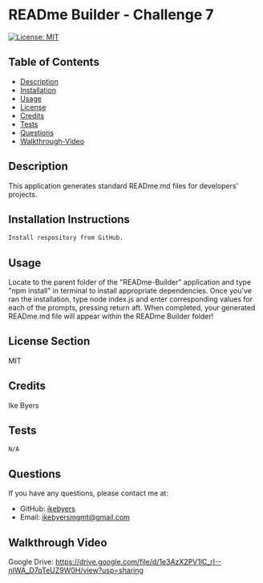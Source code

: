 # READme Builder - Challenge 7
[![License: MIT](https://img.shields.io/badge/License-MIT-yellow.svg)](https://opensource.org/licenses/MIT)
## Table of Contents
- [Description](#description)
- [Installation](#installation-instructions)
- [Usage](#usage)
- [License](#license-section)
- [Credits](#credits)
- [Tests](#tests)
- [Questions](#questions)
- [Walkthrough-Video](#walkthrough-video)

## Description
This application generates standard READme.md files for developers' projects.

## Installation Instructions
```bash
Install respository from GitHub.
```

## Usage
Locate to the parent folder of the "READme-Builder" application and type "npm install" in terminal to install appropriate dependencies. Once you've ran the installation, type node index.js and enter corresponding values for each of the prompts, pressing return aft. When completed, your generated READme.md file will appear within the READme Builder folder!

## License Section
MIT

## Credits
Ike Byers

## Tests
```bash
N/A
```

## Questions
If you have any questions, please contact me at:
- GitHub: [ikebyers](https://github.com/ikebyers)
- Email: ikebyersmgmt@gmail.com

## Walkthrough Video
Google Drive: https://drive.google.com/file/d/1e3AzX2PV1lC_rI--nIWA_D7qTeUZ9W0H/view?usp=sharing